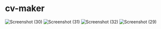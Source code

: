 # cv-maker
![Screenshot (30)](https://user-images.githubusercontent.com/61707068/160307524-e657d607-e4f3-4da4-a4d3-c9de281cb9de.png)
![Screenshot (31)](https://user-images.githubusercontent.com/61707068/160307530-8e5ae047-1dcb-4a7d-be82-4781fd80dea7.png)
![Screenshot (32)](https://user-images.githubusercontent.com/61707068/160307532-f21ec258-d925-49ae-be31-91696e2232de.png)
![Screenshot (29)](https://user-images.githubusercontent.com/61707068/160307534-78ec92b0-1f31-4c60-9438-27254dde6711.png)
